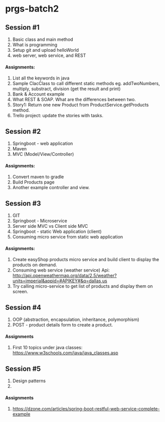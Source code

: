 # prgs-batch2

## Session #1
  1. Basic class and main method
  2. What is programming
  3. Setup git and upload helloWorld
  4. web server, web service, and REST
  
  #### Assignments:
  1. List all the keywords in java
  2. Sample ClacClass to call different static methods eg.  addTwoNumbers, multiply, substract, division (get the result and print)
  3. Bank & Account example
  4. What REST & SOAP. What are the differences between two.
  5. Story1: Return one new Product from ProductService.getProducts method.
  6. Trello project: update the stories with tasks.

## Session #2
1. Springboot - web application
2. Maven
3. MVC (Model/View/Controller)

#### Assignments:
1. Convert maven to gradle
2. Build Products page
3. Another example controller and view.


## Session #3
1. GIT
2. Springboot - Microservice
3. Server side MVC vs Client side MVC
4. Springboot - static Web application (client)
5. Consuming micro service from static web application

#### Assignments:
1. Create easyShop products micro service and build client to display the products on demand.
2. Consuming web service (weather service)
  Api: http://api.openweathermap.org/data/2.5/weather?units=imperial&appid=#APIKEY#&q=dallas,us
3. Try calling micro-service to get list of products and display them on screen.
  
## Session #4
1. OOP (abstraction, encapsulation, inheritance, polymorphism)
2. POST - product details form to create a product.

#### Assignments
1. First 10 topics under java classes: https://www.w3schools.com/java/java_classes.asp

## Session #5
1. Design patterns
2. 

#### Assignments
1. https://dzone.com/articles/spring-boot-restful-web-service-complete-example
